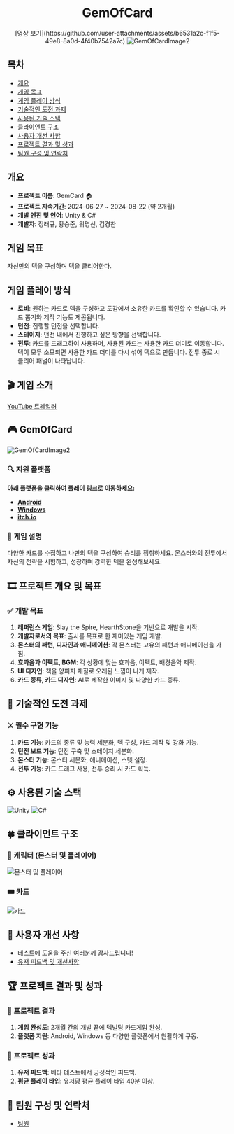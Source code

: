 <div align="center">
<h1>GemOfCard</h1>
[영상 보기](https://github.com/user-attachments/assets/b6531a2c-f1f5-49e8-8a0d-4f40b7542a7c)
<img src="https://github.com/user-attachments/assets/c785deaf-0b0b-4e81-a897-cce14d7187ed" alt="GemOfCardImage2"/>
</div>

## 목차
- [개요](#개요) 
- [게임 목표](#게임-목표)
- [게임 플레이 방식](#게임-플레이-방식)
- [기술적인 도전 과제](#기술적인-도전-과제)
- [사용된 기술 스택](#사용된-기술-스택)
- [클라이언트 구조](#클라이언트-구조)
- [사용자 개선 사항](#사용자-개선-사항)
- [프로젝트 결과 및 성과](#프로젝트-결과-및-성과)
- [팀원 구성 및 연락처](#팀원-구성-및-연락처)

## 개요
- **프로젝트 이름**: GemCard 🏠
- **프로젝트 지속기간**: 2024-06-27 ~ 2024-08-22 (약 2개월) 
- **개발 엔진 및 언어**: Unity & C#
- **개발자**: 정래규, 황승준, 위명선, 김경찬

## 게임 목표
자신만의 덱을 구성하며 덱을 클리어한다.

## 게임 플레이 방식
- **로비**: 원하는 카드로 덱을 구성하고 도감에서 소유한 카드를 확인할 수 있습니다. 카드 뽑기와 제작 기능도 제공됩니다.
- **던전**: 진행할 던전을 선택합니다.
- **스테이지**: 던전 내에서 진행하고 싶은 방향을 선택합니다.
- **전투**: 카드를 드래그하여 사용하며, 사용된 카드는 사용한 카드 더미로 이동합니다. 덱이 모두 소모되면 사용한 카드 더미를 다시 섞어 덱으로 만듭니다. 전투 종료 시 클리어 패널이 나타납니다.

## 🎬 게임 소개
[YouTube 트레일러](https://www.youtube.com/watch?v=nVaE1ML3XvI)

## 🎮 GemOfCard
![GemOfCardImage2](https://prod-files-secure.s3.us-west-2.amazonaws.com/83c75a39-3aba-4ba4-a792-7aefe4b07895/348a5058-2424-4905-a3e9-d7bac09b1761/GemOfCardImage2.png)

### 🔍 지원 플랫폼
**아래 플랫폼을 클릭하여 플레이 링크로 이동하세요:**
- [**Android**](https://drive.google.com/file/d/1FxGCLCYHLZzB_ymO26xLcslgttrvR0OX/view)
- [**Windows**](https://drive.google.com/file/d/1NcAe2WxzjjX8Hji39JvzqqkxwCZSleJp/view)
- [**itch.io**](https://chungraegyu.itch.io/gemcard)

### 🧩 게임 설명
다양한 카드를 수집하고 나만의 덱을 구성하여 승리를 쟁취하세요. 몬스터와의 전투에서 자신의 전략을 시험하고, 성장하며 강력한 덱을 완성해보세요.

## 🎞 프로젝트 개요 및 목표

### ✅ 개발 목표
1. **래퍼런스 게임**: Slay the Spire, HearthStone을 기반으로 개발을 시작.
2. **개발자로서의 목표**: 출시를 목표로 한 재미있는 게임 개발.
3. **몬스터의 패턴, 디자인과 애니메이션**: 각 몬스터는 고유의 패턴과 애니메이션을 가짐.
4. **효과음과 이펙트, BGM**: 각 상황에 맞는 효과음, 이펙트, 배경음악 제작.
5. **UI 디자인**: 책을 양피지 재질로 오래된 느낌이 나게 제작.
6. **카드 종류, 카드 디자인**: AI로 제작한 이미지 및 다양한 카드 종류.

## 👊 기술적인 도전 과제

### ⚔ 필수 구현 기능
1. **카드 기능**: 카드의 종류 및 능력 세분화, 덱 구성, 카드 제작 및 강화 기능.
2. **던전 보드 기능**: 던전 구축 및 스테이지 세분화.
3. **몬스터 기능**: 몬스터 세분화, 애니메이션, 스텟 설정.
4. **전투 기능**: 카드 드래그 사용, 전투 승리 시 카드 획득.

## ⚙ 사용된 기술 스택
![Unity](https://prod-files-secure.s3.us-west-2.amazonaws.com/83c75a39-3aba-4ba4-a792-7aefe4b07895/e5739c18-b863-449d-a135-b88fc5cc8ebc/Unity.png)
![C#](https://prod-files-secure.s3.us-west-2.amazonaws.com/83c75a39-3aba-4ba4-a792-7aefe4b07895/53023e76-23a9-468a-a2c1-e73ca291e19a/C.png)

## 🍀 클라이언트 구조

### 🧐 캐릭터 (몬스터 및 플레이어)
![몬스터 및 플레이어](https://prod-files-secure.s3.us-west-2.amazonaws.com/83c75a39-3aba-4ba4-a792-7aefe4b07895/aa50a29e-5a7d-46b3-8767-6708916721f8/image.png)

### 🎟 카드
![카드](https://prod-files-secure.s3.us-west-2.amazonaws.com/83c75a39-3aba-4ba4-a792-7aefe4b07895/be0746ec-0363-4b82-a339-52d866dd12b0/image.png)

## 📌 사용자 개선 사항
- 테스트에 도움을 주신 여러분께 감사드립니다!
- [유저 피드백 및 개선사항](https://www.notion.so/7e4c98f937b24227b91c50f9e4a5dfba?pvs=21)

## 🏆 프로젝트 결과 및 성과

### 🎊 프로젝트 결과
1. **게임 완성도**: 2개월 간의 개발 끝에 덱빌딩 카드게임 완성.
2. **플랫폼 지원**: Android, Windows 등 다양한 플랫폼에서 원활하게 구동.

### 🎉 프로젝트 성과
1. **유저 피드백**: 베타 테스트에서 긍정적인 피드백.
2. **평균 플레이 타임**: 유저당 평균 플레이 타임 40분 이상.

## 📒 팀원 구성 및 연락처
- [팀원](https://www.notion.so/2aa53a4a01774a0fb6c484a43e67715e?pvs=21)
